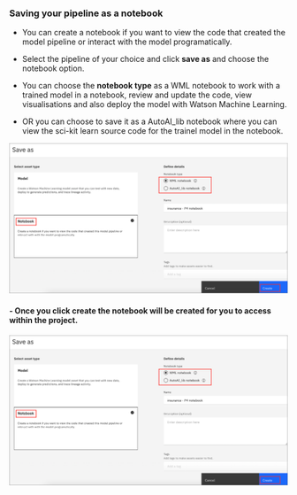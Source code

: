 
### Saving your pipeline as a notebook 

- You can create a notebook if you want to view the code that created the model pipeline or interact with the model programatically.

- Select the pipeline of your choice and click **save as** and choose the notebook option.

- You can choose the **notebook type** as a WML notebook to work with a trained model in a notebook, review and update the code, view visualisations and also deploy the model with Watson Machine Learning. 

- OR you can choose to save it as a AutoAI_lib notebook where you can view the sci-kit learn source code for the trainel model in the notebook. 

![Save model as a notebook](../assets/images/autoai/notebook.png)

#### - Once you click create the notebook will be created for you to access within the project.

![view AutoAI notebook](../assets/images/autoai/notebook.png)
